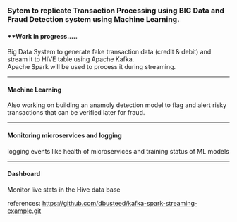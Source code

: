 ### Sytem to replicate Transaction Processing using BIG Data and Fraud Detection system using Machine Learning.
#### **Work in progress.....

Big Data System to generate fake transaction data (credit &amp; debit) and stream it to HIVE table using Apache Kafka. \
Apache Spark will be used to process it during streaming.
<hr>

#### Machine Learning
Also working on building an anamoly detection model to flag and alert risky transactions that can be verified later for fraud.
<hr>

#### Monitoring microservices and logging
logging events like health of microservices and training status of ML models
<hr>

#### Dashboard
Monitor live stats in the Hive data base


references:
https://github.com/dbusteed/kafka-spark-streaming-example.git
